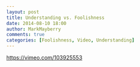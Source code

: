 ```yaml
---
layout: post
title: Understanding vs. Foolishness
date: 2014-08-10 18:00
author: MarkMayberry
comments: true
categories: [Foolishness, Video, Understanding]
---
```

https://vimeo.com/103925553
